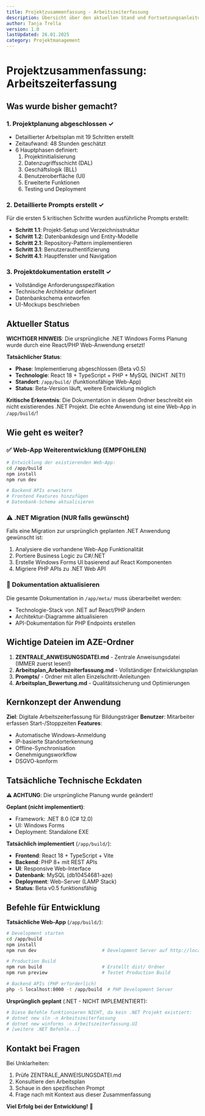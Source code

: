 ```yaml
---
title: Projektzusammenfassung - Arbeitszeiterfassung
description: Übersicht über den aktuellen Stand und Fortsetzungsanleitung für neue Chat-Sessions
author: Tanja Trella
version: 1.0
lastUpdated: 26.01.2025
category: Projektmanagement
---
```


# Projektzusammenfassung: Arbeitszeiterfassung

## Was wurde bisher gemacht?

### 1. Projektplanung abgeschlossen ✓
- Detaillierter Arbeitsplan mit 19 Schritten erstellt
- Zeitaufwand: 48 Stunden geschätzt
- 6 Hauptphasen definiert:
  1. Projektinitialisierung
  2. Datenzugriffsschicht (DAL)
  3. Geschäftslogik (BLL)
  4. Benutzeroberfläche (UI)
  5. Erweiterte Funktionen
  6. Testing und Deployment

### 2. Detaillierte Prompts erstellt ✓
Für die ersten 5 kritischen Schritte wurden ausführliche Prompts erstellt:
- **Schritt 1.1**: Projekt-Setup und Verzeichnisstruktur
- **Schritt 1.2**: Datenbankdesign und Entity-Modelle
- **Schritt 2.1**: Repository-Pattern implementieren
- **Schritt 3.1**: Benutzerauthentifizierung
- **Schritt 4.1**: Hauptfenster und Navigation

### 3. Projektdokumentation erstellt ✓
- Vollständige Anforderungsspezifikation
- Technische Architektur definiert
- Datenbankschema entworfen
- UI-Mockups beschrieben

## Aktueller Status

**WICHTIGER HINWEIS**: Die ursprüngliche .NET Windows Forms Planung wurde durch eine React/PHP Web-Anwendung ersetzt!

**Tatsächlicher Status**:
- **Phase**: Implementierung abgeschlossen (Beta v0.5)
- **Technologie**: React 18 + TypeScript + PHP + MySQL (NICHT .NET!)
- **Standort**: `/app/build/` (funktionsfähige Web-App)
- **Status**: Beta-Version läuft, weitere Entwicklung möglich

**Kritische Erkenntnis**: Die Dokumentation in diesem Ordner beschreibt ein nicht existierendes .NET Projekt. Die echte Anwendung ist eine Web-App in `/app/build/`!

## Wie geht es weiter?

### ✅ Web-App Weiterentwicklung (EMPFOHLEN)
```bash
# Entwicklung der existierenden Web-App:
cd /app/build
npm install
npm run dev

# Backend APIs erweitern
# Frontend Features hinzufügen
# Datenbank-Schema aktualisieren
```

### ⚠️ .NET Migration (NUR falls gewünscht)
Falls eine Migration zur ursprünglich geplanten .NET Anwendung gewünscht ist:
1. Analysiere die vorhandene Web-App Funktionalität
2. Portiere Business Logic zu C#/.NET
3. Erstelle Windows Forms UI basierend auf React Komponenten
4. Migriere PHP APIs zu .NET Web API

### 🔄 Dokumentation aktualisieren
Die gesamte Dokumentation in `/app/meta/` muss überarbeitet werden:
- Technologie-Stack von .NET auf React/PHP ändern
- Architektur-Diagramme aktualisieren
- API-Dokumentation für PHP Endpoints erstellen

## Wichtige Dateien im AZE-Ordner

1. **ZENTRALE_ANWEISUNGSDATEI.md** - Zentrale Anweisungsdatei (IMMER zuerst lesen!)
2. **Arbeitsplan_Arbeitszeiterfassung.md** - Vollständiger Entwicklungsplan
3. **Prompts/** - Ordner mit allen Einzelschritt-Anleitungen
4. **Arbeitsplan_Bewertung.md** - Qualitätssicherung und Optimierungen

## Kernkonzept der Anwendung

**Ziel**: Digitale Arbeitszeiterfassung für Bildungsträger
**Benutzer**: Mitarbeiter erfassen Start-/Stoppzeiten
**Features**: 
- Automatische Windows-Anmeldung
- IP-basierte Standorterkennung
- Offline-Synchronisation
- Genehmigungsworkflow
- DSGVO-konform

## Tatsächliche Technische Eckdaten

**⚠️ ACHTUNG**: Die ursprüngliche Planung wurde geändert!

**Geplant (nicht implementiert)**:
- Framework: .NET 8.0 (C# 12.0)
- UI: Windows Forms
- Deployment: Standalone EXE

**Tatsächlich implementiert** (`/app/build/`):
- **Frontend**: React 18 + TypeScript + Vite
- **Backend**: PHP 8+ mit REST APIs
- **UI**: Responsive Web-Interface
- **Datenbank**: MySQL (db10454681-aze)
- **Deployment**: Web-Server (LAMP Stack)
- **Status**: Beta v0.5 funktionsfähig

## Befehle für Entwicklung

**Tatsächliche Web-App** (`/app/build/`):
```bash
# Development starten
cd /app/build
npm install
npm run dev                        # Development Server auf http://localhost:5173

# Production Build
npm run build                      # Erstellt dist/ Ordner
npm run preview                    # Testet Production Build

# Backend APIs (PHP erforderlich)
php -S localhost:8000 -t /app/build  # PHP Development Server
```

**Ursprünglich geplant** (.NET - NICHT IMPLEMENTIERT):
```bash
# Diese Befehle funktionieren NICHT, da kein .NET Projekt existiert:
# dotnet new sln -n Arbeitszeiterfassung
# dotnet new winforms -n Arbeitszeiterfassung.UI
# [weitere .NET Befehle...]
```

## Kontakt bei Fragen

Bei Unklarheiten:
1. Prüfe ZENTRALE_ANWEISUNGSDATEI.md
2. Konsultiere den Arbeitsplan
3. Schaue in den spezifischen Prompt
4. Frage nach mit Kontext aus dieser Zusammenfassung

**Viel Erfolg bei der Entwicklung!** 🚀
